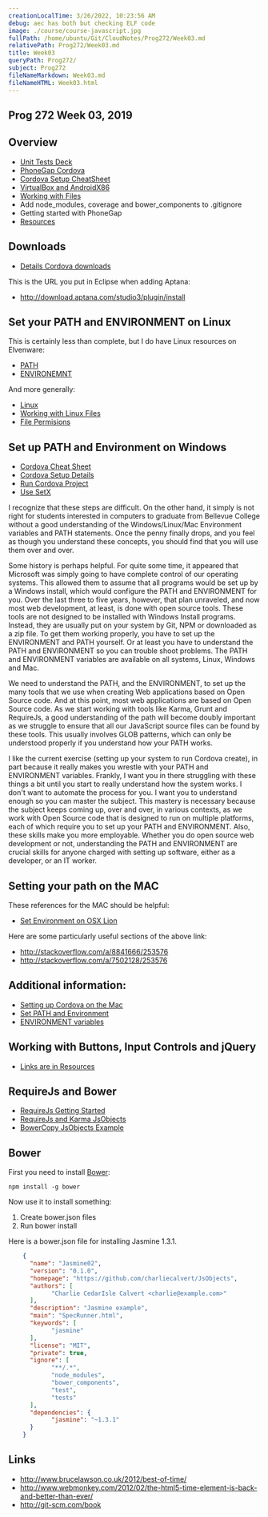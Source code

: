 ```yaml
---
creationLocalTime: 3/26/2022, 10:23:56 AM
debug: aec has both but checking ELF code
image: ./course/course-javascript.jpg
fullPath: /home/ubuntu/Git/CloudNotes/Prog272/Week03.md
relativePath: Prog272/Week03.md
title: Week03
queryPath: Prog272/
subject: Prog272
fileNameMarkdown: Week03.md
fileNameHTML: Week03.html
---
```



<!-- toc -->
<!-- tocstop -->

## Prog 272 Week 03, 2019

Overview
---------

- [Unit Tests Deck](http://bit.ly/1dTjs8h)
- [PhoneGap Cordova](/android-guide/PhoneGap.html)
- [Cordova Setup CheatSheet](/android-guide/PhoneGap.html#the-phonegapcordova-setup-cheat-sheet)
- [VirtualBox and AndroidX86](/android-guide/Androidx86.shtml)
- [Working with Files](http://bit.ly/1jzIpHU)
- Add node_modules, coverage and bower_components to .gitignore
- Getting started with PhoneGap
- [Resources](/teach/prog272/Resources.html)

Downloads
---------

- [Details Cordova downloads](http://localhost:33222/charlie/development/android/PhoneGap.html#setupPhoneGap)

This is the URL you put in Eclipse when adding Aptana:

- <http://download.aptana.com/studio3/plugin/install>

Set your PATH and ENVIRONMENT on Linux
----------------------

This is certainly less than complete, but I do have Linux resources on Elvenware:

- [PATH](/os-guide/linux/LinuxDays/LinuxFAQ.html#path)
- [ENVIRONEMNT](/os-guide/linux/LinuxDays/LinuxFAQ.html#BashProfileBashRC)

And more generally:

- [Linux](/os-guide/linux/index.html)
- [Working with Linux Files](/os-guide/linux/LinuxFiles.html)
- [File Permisions](/os-guide/linux/LinuxFiles.html#fileOverview)

Set up PATH and Environment on Windows
--------------------------------------

- [Cordova Cheat Sheet](/android-guide/PhoneGap.html#the-phonegapcordova-setup-cheat-sheet)
- [Cordova Setup Details](/android-guide/PhoneGap.html#details)
- [Run Cordova Project](/android-guide/PhoneGap.html#runProject)
- [Use SetX](/android-guide/PhoneGap.html#use-setx-to-set-the-environment)

I recognize that these steps are difficult. On the other hand, it
simply is not right for students interested in computers to graduate
from Bellevue College without a good understanding of the
Windows/Linux/Mac Environment variables and PATH statements. Once
the penny finally drops, and you feel as though you understand these
concepts, you should find that you will use them over and over.

Some history is perhaps helpful. For quite some time, it appeared
that Microsoft was simply going to have complete control of our
operating systems. This allowed them to assume that all programs
would be set up by a Windows install, which would configure the PATH
and ENVIRONMENT for you. Over the last three to five years, however,
that plan unraveled, and now most web development, at least, is done
with open source tools. These tools are not designed to be installed
with Windows Install programs. Instead, they are usually put on your
system by Git, NPM or downloaded as a zip file. To get them working
properly, you have to set up the ENVIRONMENT and PATH yourself. Or
at least you have to understand the PATH and ENVIRONMENT so you can
trouble shoot problems. The PATH and ENVIRONMENT variables are
available on all systems, Linux, Windows and Mac.

We need to understand the PATH, and the ENVIRONMENT, to set up the
many tools that we use when creating Web applications based on Open
Source code. And at this point, most web applications are based on
Open Source code. As we start working with tools like Karma, Grunt
and RequireJs, a good understanding of the path will become doubly
important as we struggle to ensure that all our JavaScript source
files can be found by these tools. This usually involves GLOB
patterns, which can only be understood properly if you understand
how your PATH works.

I like the current exercise (setting up your system to run Cordova
create), in part because it really makes you wrestle with your PATH
and ENVIRONMENT variables. Frankly, I want you in there struggling
with these things a bit until you start to really understand how the
system works. I don't want to automate the process for you. I want
you to understand enough so you can master the subject. This mastery
is necessary because the subject keeps coming up, over and over, in
various contexts, as we work with Open Source code that is designed
to run on multiple platforms, each of which require you to set up
your PATH and ENVIRONMENT. Also, these skills make you more
employable. Whether you do open source web development or not,
understanding the PATH and ENVIRONMENT are crucial skills for anyone
charged with setting up software, either as a developer, or an IT
worker.

Setting your path on the MAC
----------------------------

These references for the MAC should be helpful:

- [Set Environment on OSX Lion](http://stackoverflow.com/questions/7501678/set-environment-variables-on-mac-os-x-lion)

Here are some particularly useful sections of the above link:

- <http://stackoverflow.com/a/8841666/253576>
- <http://stackoverflow.com/a/7502128/253576>

## Additional information:

- [Setting up Cordova on the Mac](http://iphonedevlog.wordpress.com/2013/08/16/using-phonegap-3-0-cli-on-mac-osx-10-to-build-ios-and-android-projects/)
- [Set PATH and Environment](http://www.cyberciti.biz/faq/appleosx-bash-unix-change-set-path-environment-variable/)
- [ENVIRONMENT variables](http://apple.stackexchange.com/questions/106778/how-do-i-set-environment-variables-on-os-x)

Working with Buttons, Input Controls and jQuery
-------------------------------

- [Links are in Resources](/teach/prog272/Resources.html#working-with-buttons-input-controls-and-jquery)

RequireJs and Bower
-------------------

- [RequireJs Getting Started](https://github.com/charliecalvert/JsObjects/tree/master/JavaScript/Design/RequireJs01)
- [RequireJs and Karma JsObjects](https://github.com/charliecalvert/JsObjects/tree/master/JavaScript/UnitTests/Jasmine02)
- [BowerCopy JsObjects Example](https://github.com/charliecalvert/JsObjects/tree/master/JavaScript/UnitTests/Jasmine05)

Bower
------

First you need to install [Bower](http://bower.io/):

	npm install -g bower

Now use it to install something:

1. Create bower.json files
2. Run bower install

Here is a bower.json file for installing Jasmine 1.3.1.

```json
	{
	  "name": "Jasmine02",
	  "version": "0.1.0",
	  "homepage": "https://github.com/charliecalvert/JsObjects",
	  "authors": [
			"Charlie CedarIsle Calvert <charlie@example.com>"
	  ],
	  "description": "Jasmine example",
	  "main": "SpecRunner.html",
	  "keywords": [
			"jasmine"
	  ],
	  "license": "MIT",
	  "private": true,
	  "ignore": [
			"**/.*",
			"node_modules",
			"bower_components",
			"test",
			"tests"    
	  ],
	  "dependencies": {
			"jasmine": "~1.3.1"
	  }
	}
```

Links
-----

- <http://www.brucelawson.co.uk/2012/best-of-time/>
- <http://www.webmonkey.com/2012/02/the-html5-time-element-is-back-and-better-than-ever/>
- <http://git-scm.com/book>

